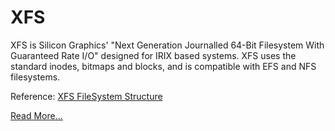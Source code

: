 ﻿# XFS
XFS is Silicon Graphics' "Next Generation Journalled 64-Bit Filesystem With Guaranteed Rate I/O" designed for IRIX based systems. XFS uses the standard inodes, bitmaps and blocks, and is compatible with EFS and NFS filesystems.

Reference: [XFS FileSystem Structure](http://www.dubeiko.com/development/FileSystems/XFS/xfs_filesystem_structure.pdf)

[Read More...](https://wiki.osdev.org/XFS)